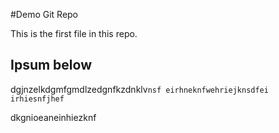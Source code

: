#Demo Git Repo

This is the first file in this repo.

## Ipsum below

dgjnzelkdgmfgmdlzedgnfkzdnklv`nsf eirhneknfwehriejknsdfei irhiesnfjhef`

dkgnioeaneinhiezknf